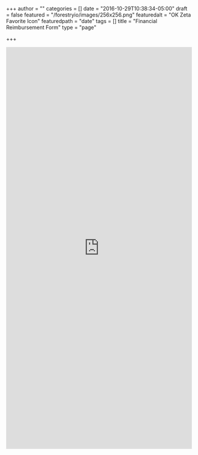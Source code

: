+++
author = ""
categories = []
date = "2016-10-29T10:38:34-05:00"
draft = false
featured = "/forestryio/images/256x256.png"
featuredalt = "OK Zeta Favorite Icon"
featuredpath = "date"
tags = []
title = "Financial Reimbursement Form"
type = "page"

+++
<iframe src="https://services.cognitoforms.com/f/kzFR9JzUO0GTUFYpt_mp7g?id=4" style="position:relative;width:1px;min-width:100%;*width:100%;" frameborder="0" scrolling="yes" seamless="seamless" height="1088" width="100%"></iframe>